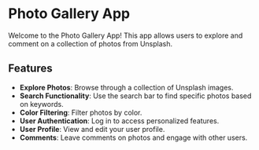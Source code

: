 # Photo Gallery App

Welcome to the Photo Gallery App! This app allows users to explore and comment on a collection of photos from Unsplash.

## Features

- **Explore Photos**: Browse through a collection of Unsplash images.
- **Search Functionality**: Use the search bar to find specific photos based on keywords.
- **Color Filtering**: Filter photos by color.
- **User Authentication**: Log in to access personalized features.
- **User Profile**: View and edit your user profile.
- **Comments**: Leave comments on photos and engage with other users.

